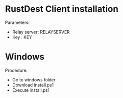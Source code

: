 # RustDest Client installation

Parameters:
* Relay server: RELAYSERVER
* Key : KEY

# Windows

Procedure:
* Go to windows folder
* Download install.ps1 
* Execute install.ps1


